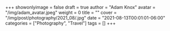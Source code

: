 +++
showonlyimage = false
draft = true
author = "Adam Knox"
avatar = "/img/adam_avatar.jpeg"
weight = 0
title = ""
cover = "/img/post/photography/2021_08/.jpg"
date = "2021-08-13T00:01:01-06:00"
categories = ["Photography", "Travel"]
tags = []
+++
<!--more-->
